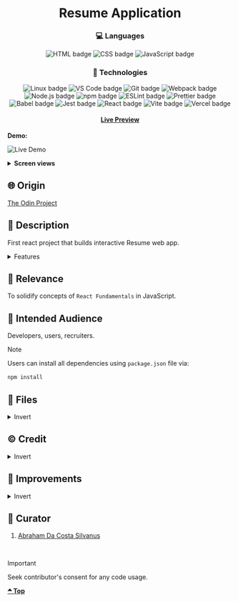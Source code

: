 <div align='center'>

# Resume Application

</div>
<div align='center'>
    <h3>💻 Languages</h3>
    <img src="https://img.shields.io/badge/HTML5-E34F26?style=for-the-badge&logo=html5&logoColor=white" alt="HTML badge">
    <img src="https://img.shields.io/badge/CSS3-1572B6?style=for-the-badge&logo=css3&logoColor=white" alt="CSS badge">
    <img src="https://img.shields.io/badge/JavaScript-F7DF1E?style=for-the-badge&logo=javascript&logoColor=black" alt="JavaScript badge">
    <h3>🔧 Technologies</h3>
    <img src="https://img.shields.io/badge/Linux-FCC624?style=for-the-badge&logo=linux&logoColor=black" alt="Linux badge">
    <img src="https://img.shields.io/badge/VS_Code-007ACC?style=for-the-badge&logo=visual-studio-code&logoColor=white" alt="VS Code badge">
    <img src="https://img.shields.io/badge/Git-F05032?style=for-the-badge&logo=git&logoColor=white" alt="Git badge">
    <img src="https://img.shields.io/badge/Webpack-8DD6F9?style=for-the-badge&logo=webpack&logoColor=black" alt="Webpack badge">
    <img src="https://img.shields.io/badge/Node.js-43853D?style=for-the-badge&logo=node.js&logoColor=white" alt="Node.js badge">
    <img src="https://img.shields.io/badge/npm-CB3837?style=for-the-badge&logo=npm&logoColor=white" alt="npm badge">
    <img src="https://img.shields.io/badge/ESLint-4B32C3?style=for-the-badge&logo=eslint&logoColor=white" alt="ESLint badge">
    <img src="https://img.shields.io/badge/Prettier-F7B93E?style=for-the-badge&logo=prettier&logoColor=black" alt="Prettier badge">
    <img src="https://img.shields.io/badge/Babel-F7B93E?style=for-the-badge&logo=babel&logoColor=black" alt="Babel badge">
    <img src="https://img.shields.io/badge/Jest-C21325?style=for-the-badge&logo=jest&logoColor=white" alt="Jest badge">
    <img src="https://img.shields.io/badge/React-61DAFB?style=for-the-badge&logo=react&logoColor=white" alt="React badge">
    <img src="https://img.shields.io/badge/Vite-646CFF?style=for-the-badge&logo=vite&logoColor=white" alt="Vite badge">
    <img src="https://img.shields.io/badge/Vercel-000000?style=for-the-badge&logo=vercel&logoColor=white" alt="Vercel badge">
    <h4><a href="https://resume-nu-lake.vercel.app/">Live Preview</a></h4>
</div>

**Demo:**

![Live Demo](./readme-assets/live.gif)

<details>

**<summary>Screen views</summary>**

**Desktop View:**

<img src="./readme-assets/desktop.png" alt="desktop view">
<br>

**Tablet View:**

<img src="./readme-assets/tablet.png" alt="desktop view">
<br>

**Mobile View:**

<img src="./readme-assets/mobile.png" alt="desktop view">

</details>

## 🌐 Origin

[The Odin Project](https://www.theodinproject.com/)

## 📝 Description

First react project that builds interactive Resume web app.

<details>
<summary>Features</summary>

- Change of palette and Resume layout in Personalization menu.
- A bar to clear Resume or reveal a sample.
- Download Resume
- Hide Resume to get larger Interface to Input.
- Real-time feedback of what input is expected (from animated placeholders)
- Two input fields for respective sections (Education & Profession). More than two can disrupt Resume UI, so it's intentional.
- Icons that are still visible in dark mode.
- Appealing UI

</details>

## 🎯 Relevance

To solidify concepts of `React Fundamentals` in JavaScript.

## 👥 Intended Audience

Developers, users, recruiters.

> [!NOTE]
> Users can install all dependencies using `package.json` file via:
>
> ```bash
> npm install
> ```

## 📂 Files

<details>
<summary>Invert</summary>

| File                                 | Description                                                                                                   |
| ------------------------------------ | ------------------------------------------------------------------------------------------------------------- |
| `src/*`                              | Source files that are bundled into the output directory `dist/`.                                              |
| `src/index.jsx`                      | The main JavaScript entry point that bundling begins.                                                         |
| `src/App.jsx`                        | Main component where overall structure and other layout components of the app are contained.                  |
| `src/assets/*`                       | All assets(imgs, icons, vids) used in website.                                                                |
| `src/components/animateText.js`      | Animates placeholders, required and optional status.                                                          |
| `src/components/getNodes.js`         | Selects nodes from DOM.                                                                                       |
| `src/components/sample.js`           | Updates Resume when cleared or revealed in Navigation.                                                        |
| `src/components/nav.js`              | Responsible for every logic in Nav, including dialog.                                                         |
| `src/components/responsiveTyping.js` | Adds real-time update of Resume from inputs.                                                                  |
| `src/components/inputFields.js`      | Responsible for every logic in input fields.                                                                  |
| `src/styles/App.css`                 | Main stylesheet for entire website.                                                                           |
| `dist/*`                             | Output files from bundling of files in directory `src/`.                                                      |
| `dist/main.js`                       | Main JavaScript output file that contains the bundled JavaScript code, minified and optimized for deployment. |
| `package*`                           | Contains details of project and dependencies versions.                                                        |
| `algorithm.txt`                      | Algorithm for `JavaScript`.                                                                                   |
| `readme-assets/*`                    | Live demo and different screen views used in `README.md`.                                                     |

</details>

## ©️ Credit

<details>
<summary>Invert</summary>

| File                     | Description                                                          |
| ------------------------ | -------------------------------------------------------------------- |
| `src/assets/profile.jpg` | Photo created by Shubham Dhage on [Unsplash](https://unsplash.com/). |
| `src/assets/unknown.jpg` | Photo created by Stephan Müller on [Pexels](https://pexels.com/).    |

</details>

## 🔄 Improvements

<details>
<summary>Invert</summary>

- [ ] Use real components with .jsx extension that return jsx.
- [ ] Uncomment Skills html, add its input, animated placeholder and make it responsive in Resume.
- [ ] Make download occur once at click.
- [ ] Downloaded Resume should be visibly the same as on website.
- [ ] Add languages.
- [ ] Add night mode.
- [ ] Add real time feedback when user is typing.
- [ ] Add audio in Nav to read Resume.
- [ ] Use correct date input formats (Year for Education, Month-Year for Profession).
- [ ] Transition input fields section smoothly when Resume is hidden.
- [ ] Transition layouts smoothly.
- [ ] Add top-align to Layout in Personalization and make Layout a slider.
- [ ] Make nav sticky
- [ ] Fix inconsistency in placeholder animation cause when tab is changed. (Can restart animation whenever focus on the site changed. Focus also shifts when download button is pressed in phone.)

</details>

## 👤 Curator

1. [Abraham Da Costa Silvanus](https://github.com/asdacosta)

<br>

> [!IMPORTANT]
> Seek contributor's consent for any code usage.

**[🞁 Top](#template)**
